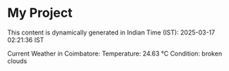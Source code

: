 # My Project

This content is dynamically generated in Indian Time (IST): 2025-03-17 02:21:36 IST


Current Weather in Coimbatore:
Temperature: 24.63 °C
Condition: broken clouds
